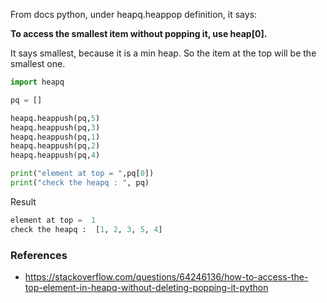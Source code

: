 
From docs python, under heapq.heappop definition, it says:

**To access the smallest item without popping it, use heap[0].**

It says smallest, because it is a min heap. So the item at the top will be the smallest one.

```python
import heapq

pq = []

heapq.heappush(pq,5)
heapq.heappush(pq,3)
heapq.heappush(pq,1)
heapq.heappush(pq,2)
heapq.heappush(pq,4)

print("element at top = ",pq[0])
print("check the heapq : ", pq)
```

Result
```python
element at top =  1
check the heapq :  [1, 2, 3, 5, 4]
```

### References
- https://stackoverflow.com/questions/64246136/how-to-access-the-top-element-in-heapq-without-deleting-popping-it-python